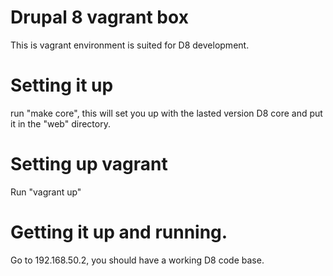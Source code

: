 # Drupal 8 vagrant box

This is vagrant environment is suited for D8 development.

# Setting it up
run "make core", this will set you up with the lasted version D8 core and put it in
the "web" directory.

# Setting up vagrant
Run "vagrant up"

# Getting it up and running.
Go to 192.168.50.2, you should have a working D8 code base.
